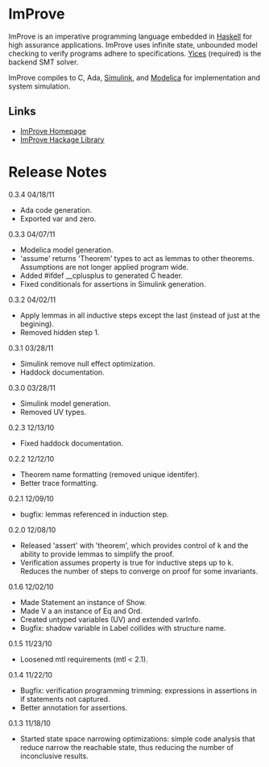 # ImProve

ImProve is an imperative programming language embedded in [Haskell](http://haskell.org/) for
high assurance applications.  ImProve uses infinite state, unbounded
model checking to verify programs adhere to specifications.
[Yices](http://yices.csl.sri.com/) (required) is the backend SMT solver.

ImProve compiles to C, Ada,
[Simulink](http://www.mathworks.com/products/simulink/),
and [Modelica](http://www.modelica.org/)
for implementation and system simulation.

## Links

- [ImProve Homepage](http://github.com/tomahawkins/improve/wiki/ImProve)
- [ImProve Hackage Library](http://hackage.haskell.org/package/improve)

# Release Notes

0.3.4    04/18/11

- Ada code generation.
- Exported var and zero.

0.3.3    04/07/11

- Modelica model generation.
- 'assume' returns 'Theorem' types to act as lemmas to other theorems.
  Assumptions are not longer applied program wide.
- Added #ifdef __cplusplus to generated C header.
- Fixed conditionals for assertions in Simulink generation.

0.3.2    04/02/11

- Apply lemmas in all inductive steps except the last (instead of just at the begining).
- Removed hidden step 1.

0.3.1    03/28/11

- Simulink remove null effect optimization.
- Haddock documentation.

0.3.0    03/28/11

- Simulink model generation.
- Removed UV types.

0.2.3    12/13/10

- Fixed haddock documentation.

0.2.2    12/12/10

- Theorem name formatting (removed unique identifer).
- Better trace formatting.

0.2.1    12/09/10

- bugfix: lemmas referenced in induction step.

0.2.0    12/08/10

- Released 'assert' with 'theorem', which provides control of k
  and the ability to provide lemmas to simplify the proof.
- Verification assumes property is true for inductive steps up to k.
  Reduces the number of steps to converge on proof for some invariants.

0.1.6    12/02/10

- Made Statement an instance of Show.
- Made V a an instance of Eq and Ord.
- Created untyped variables (UV) and extended varInfo.
- Bugfix: shadow variable in Label collides with structure name.

0.1.5    11/23/10

- Loosened mtl requirements (mtl < 2.1).

0.1.4    11/22/10

- Bugfix: verification programming trimming: expressions in assertions in if statements not captured.
- Better annotation for assertions.

0.1.3    11/18/10

- Started state space narrowing optimizations: simple code analysis
  that reduce narrow the reachable state, thus reducing the
  number of inconclusive results.

